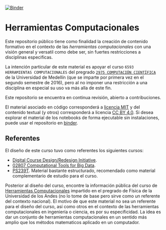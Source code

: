 [![Binder](http://mybinder.org/badge.svg)](http://mybinder.org:/repo/cosmoscalibur/herramientas_computacionales)

# Herramientas Computacionales  

Este repositorio público tiene como finalidad la creación de contenido formativo en el contexto de las *herramientas computacionales* con una visión general y versatil como debe ser, sin fuertes restricciones a disciplinas especificas.  

La intención particular de este material es apoyar el curso `6593 HERRAMIENTAS COMPUTACIONALES` del pregrado [`2975 COMPUTACIÓN CIENTÍFICA`](http://www.udem.edu.co/index.php/departamento-de-ciencias-basicas-programas-de-pregrado/computacion-cientifica) de la Universidad de Medellín (que se imparte por primera vez en el segundo semestre de 2016), pero al no imponer una restricción a una disciplina en especial su uso va más alla de este fin.  

Este repositorio se encuentra en continua revisión, abierto a contribuciones.  

El material asociado en código corresponderá a [licencia MIT](LICENSE) y del contenido textual (y otros) corresponderá a licencia [CC BY 4.0](https://creativecommons.org/licenses/by/4.0/). Si desea explorar el material de los notebooks de forma ejecutable sin instalaciones, puede usar el repositorio en [binder](http://mybinder.org/repo/cosmoscalibur/herramientas_computacionales).  

## Referentes  

El diseño de este curso tuvo como referentes los siguientes cursos:  

+ [Digital Course Design/Redesign Initiative](https://www.bates.edu/dof/faculty-scholarship/grants-teaching-support/digital-course-designredesign-initiative/).  
+ [02807 Computational Tools for Big Data](https://toolsforbigdata.com/).  
+ [PS239T](https://github.com/rochelleterman/PS239T). Material bastante estructurado, recomendado como material complementario de estudio para el curso.  

Posterior al diseño del curso, encontre la información pública del curso de [Herramientas Computacionales](https://github.com/ComputoCienciasUniandes/HerramientasComputacionales) impartido en el pregrado de Física de la 
Universidad de los Andes (no lo tome de base pero sirve como un referente del contexto nacional). El motivo de que este material no sea un referente para el diseño del curso, así como otros en el contexto de las herramientas 
computacionales en ingeniería o ciencia, es por su especificidad. La idea es dar un conjunto de herramientas computacionales en un sentido más amplio que los métodos matematicos aplicado en un computador.  
